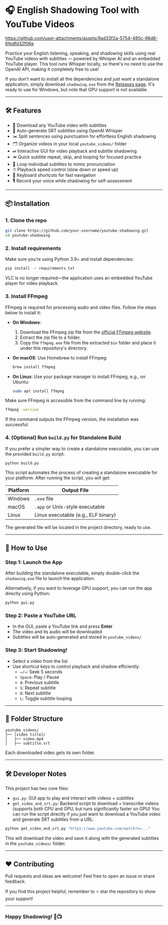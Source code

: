 # 🎧 English Shadowing Tool with YouTube Videos

https://github.com/user-attachments/assets/9ad33f2a-5754-485c-98d6-6fedfd32f06e


Practice your English listening, speaking, and shadowing skills using real YouTube videos with subtitles — powered by Whisper AI and an embedded YouTube player. This tool runs Whisper locally, so there's no need to use the OpenAI API, making it completely free to use!

If you don't want to install all the dependencies and just want a standalone application, simply download `shadowing.exe` from the [Releases page](https://github.com/blacksnail789521/youtube-shadowing/releases). It's ready to use for Windows, but note that GPU support is not available.

---

## 🛠️ Features

- 🎥 Download any YouTube video with subtitles
- 🧠 Auto-generate SRT subtitles using OpenAI Whisper
- ✂️ Split sentences using punctuation for effortless English shadowing
- 🗂 Organize videos in your local `youtube_videos/` folder
- ⏯ Interactive GUI for video playback and subtitle shadowing
- ⏪ Quick subtitle repeat, skip, and looping for focused practice
- 🔁 Loop individual subtitles to mimic pronunciation
- ⏱ Playback speed control (slow down or speed up)
- 🎹 Keyboard shortcuts for fast navigation
- 🎙 Record your voice while shadowing for self-assessment

---

## 📦 Installation

### 1. Clone the repo

```bash
git clone https://github.com/your-username/youtube-shadowing.git
cd youtube-shadowing
```

### 2. Install requirements

Make sure you’re using Python 3.9+ and install dependencies:

```bash
pip install -r requirements.txt
```

VLC is no longer required—the application uses an embedded YouTube player for video playback.

### 3. Install FFmpeg

FFmpeg is required for processing audio and video files. Follow the steps below to install it:

- **On Windows**:
  1. Download the FFmpeg zip file from the [official FFmpeg website](https://ffmpeg.org/download.html).
  2. Extract the zip file to a folder.
  3. Copy the `ffmpeg.exe` file from the extracted `bin` folder and place it under this repository's directory.

- **On macOS**:
  Use Homebrew to install FFmpeg:
  ```bash
  brew install ffmpeg
  ```

- **On Linux**:
  Use your package manager to install FFmpeg, e.g., on Ubuntu:
  ```bash
  sudo apt install ffmpeg
  ```

Make sure FFmpeg is accessible from the command line by running:
```bash
ffmpeg -version
```

If the command outputs the FFmpeg version, the installation was successful.

### 4. (Optional) Run `build.py` for Standalone Build

If you prefer a simpler way to create a standalone executable, you can use the provided `build.py` script:

```bash
python build.py
```

This script automates the process of creating a standalone executable for your platform. After running the script, you will get:

| Platform | Output File                         |
| -------- | ----------------------------------- |
| Windows  | `.exe` file                       |
| macOS    | `.app` or Unix-style executable   |
| Linux    | Linux executable (e.g., ELF binary) |

The generated file will be located in the project directory, ready to use.

---

## 🚀 How to Use

### Step 1: Launch the App

After building the standalone executable, simply double-click the `shadowing.exe` file to launch the application.

Alternatively, if you want to leverage GPU support, you can run the app directly using Python:

```bash
python gui.py
```

### Step 2: Paste a YouTube URL

- In the GUI, paste a YouTube link and press **Enter**
- The video and its audio will be downloaded
- Subtitles will be auto-generated and stored in `youtube_videos/`

### Step 3: Start Shadowing!

- Select a video from the list
- Use shortcut keys to control playback and shadow efficiently:
  - `←/→`: Seek 5 seconds
  - `Space`: Play / Pause
  - `A`: Previous subtitle
  - `S`: Repeat subtitle
  - `D`: Next subtitle
  - `L`: Toggle subtitle looping

---

## 📁 Folder Structure

```
youtube_videos/
├── [video title]/
│   ├── video.mp4
│   ├── subtitle.srt
```

Each downloaded video gets its own folder.

---

## 🛠 Developer Notes

This project has two core files:

- `gui.py`: GUI app to play and interact with videos + subtitles
- `get_video_and_srt.py`: Backend script to download + transcribe videos (supports both CPU and GPU, but runs significantly faster on GPU)
  You can run the script directly if you just want to download a YouTube video and generate SRT subtitles from a URL:

```bash
python get_video_and_srt.py "https://www.youtube.com/watch?v=..."
```

This will download the video and save it along with the generated subtitles in the `youtube_videos/` folder.

---

## ❤️ Contributing

Pull requests and ideas are welcome!
Feel free to open an issue or share feedback.

If you find this project helpful, remember to ⭐ star the repository to show your support!

---

### Happy Shadowing! 🎤📺
